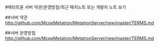 #메타트론 서버 약관/운영방침/최근 패치노트 또는 개발자 노트 보기

##서버 약관
http://github.com/McpeMetatron/MetatronServer/new/master/TERMS.md

##서버 운영방침
http://github.com/McpeMetatron/MetatronServer/new/master/TERMS.md

